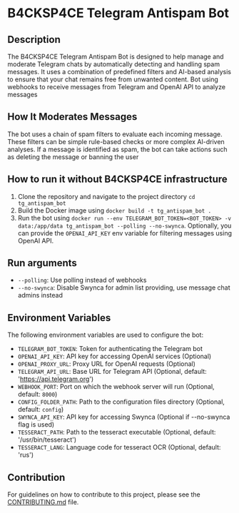 # B4CKSP4CE Telegram Antispam Bot

## Description

The B4CKSP4CE Telegram Antispam Bot is designed to help manage and moderate Telegram chats by automatically detecting and handling spam messages. It uses a combination of predefined filters and AI-based analysis to ensure that your chat remains free from unwanted content.
Bot using webhooks to receive messages from Telegram and OpenAI API to analyze messages

## How It Moderates Messages

The bot uses a chain of spam filters to evaluate each incoming message. These filters can be simple rule-based checks or more complex AI-driven analyses. If a message is identified as spam, the bot can take actions such as deleting the message or banning the user

## How to run it without B4CKSP4CE infrastructure

1. Clone the repository and navigate to the project directory `cd tg_antispam_bot`
2. Build the Docker image using `docker build -t tg_antispam_bot .`
3. Run the bot using `docker run --env TELEGRAM_BOT_TOKEN=<BOT_TOKEN> -v data:/app/data tg_antispam_bot --polling --no-swynca`. 
Optionally, you can provide the `OPENAI_API_KEY` env variable for filtering messages using OpenAI API.


## Run arguments

- `--polling`: Use polling instead of webhooks
- `--no-swynca`: Disable Swynca for admin list providing, use message chat admins instead

## Environment Variables

The following environment variables are used to configure the bot:

- `TELEGRAM_BOT_TOKEN`: Token for authenticating the Telegram bot
- `OPENAI_API_KEY`: API key for accessing OpenAI services (Optional)
- `OPENAI_PROXY_URL`: Proxy URL for OpenAI requests (Optional)
- `TELEGRAM_API_URL`: Base URL for Telegram API (Optional, default: 'https://api.telegram.org')
- `WEBHOOK_PORT`: Port on which the webhook server will run (Optional, default: `8000`)
- `CONFIG_FOLDER_PATH`: Path to the configuration files directory (Optional, default: `config`)
- `SWYNCA_API_KEY`: API key for accessing Swynca (Optional if --no-swynca flag is used)
- `TESSERACT_PATH`: Path to the tesseract executable (Optional, default: '/usr/bin/tesseract')
- `TESSERACT_LANG`: Language code for tesseract OCR (Optional, default: 'rus')
## Contribution

For guidelines on how to contribute to this project, please see the [CONTRIBUTING.md](CONTRIBUTING.md) file.
